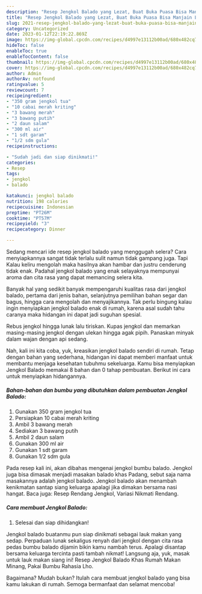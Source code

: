 ```yaml
---
description: "Resep Jengkol Balado yang Lezat, Buat Buka Puasa Bisa Manjain Lidah"
title: "Resep Jengkol Balado yang Lezat, Buat Buka Puasa Bisa Manjain Lidah"
slug: 2021-resep-jengkol-balado-yang-lezat-buat-buka-puasa-bisa-manjain-lidah
category: Uncategorized
date: 2023-01-12T22:19:22.869Z
image: https://img-global.cpcdn.com/recipes/d4997e13112b00ad/680x482cq70/jengkol-balado-foto-resep-utama.jpg
hideToc: false
enableToc: true
enableTocContent: false
thumbnail: https://img-global.cpcdn.com/recipes/d4997e13112b00ad/680x482cq70/jengkol-balado-foto-resep-utama.jpg
cover: https://img-global.cpcdn.com/recipes/d4997e13112b00ad/680x482cq70/jengkol-balado-foto-resep-utama.jpg
author: Admin
authorAv: notfound
ratingvalue: 5
reviewcount: 7
recipeingredient:
- "350 gram jengkol tua"
- "10 cabai merah kriting"
- "3 bawang merah"
- "3 bawang putih"
- "2 daun salam"
- "300 ml air"
- "1 sdt garam"
- "1/2 sdm gula"
recipeinstructions:

- "Sudah jadi dan siap dinikmati!"
categories:
- Resep
tags:
- jengkol
- balado

katakunci: jengkol balado 
nutrition: 198 calories
recipecuisine: Indonesian
preptime: "PT26M"
cooktime: "PT57M"
recipeyield: "3"
recipecategory: Dinner

---
```



Sedang mencari ide resep jengkol balado yang menggugah selera? Cara menyiapkannya sangat tidak terlalu sulit namun tidak gampang juga. Tapi Kalau keliru mengolah maka hasilnya akan hambar dan justru cenderung tidak enak. Padahal jengkol balado yang enak selayaknya mempunyai aroma dan cita rasa yang dapat memancing selera kita.


Banyak hal yang sedikit banyak mempengaruhi kualitas rasa dari jengkol balado, pertama dari jenis bahan, selanjutnya pemilihan bahan segar dan bagus, hingga cara mengolah dan menyajikannya. Tak perlu bingung kalau ingin menyiapkan jengkol balado enak di rumah, karena asal sudah tahu caranya maka hidangan ini dapat jadi suguhan spesial.

Rebus jengkol hingga lunak lalu tiriskan. Kupas jengkol dan memarkan masing-masing jengkol dengan ulekan hingga agak pipih. Panaskan minyak dalam wajan dengan api sedang.


Nah, kali ini kita coba, yuk, kreasikan jengkol balado sendiri di rumah. Tetap dengan bahan yang sederhana, hidangan ini dapat memberi manfaat untuk membantu menjaga kesehatan tubuhmu sekeluarga. Kamu bisa menyiapkan Jengkol Balado memakai 8 bahan dan 0 tahap pembuatan. Berikut ini cara untuk menyiapkan hidangannya.

<!--inarticleads1-->

##### Bahan-bahan dan bumbu yang dibutuhkan dalam pembuatan Jengkol Balado:

1. Gunakan 350 gram jengkol tua
1. Persiapkan 10 cabai merah kriting
1. Ambil 3 bawang merah
1. Sediakan 3 bawang putih
1. Ambil 2 daun salam
1. Gunakan 300 ml air
1. Gunakan 1 sdt garam
1. Gunakan 1/2 sdm gula


Pada resep kali ini, akan dibahas mengenai jengkol bumbu balado. Jengkol juga bisa dimasak menjadi masakan balado khas Padang, sebut saja nama masakannya adalah jengkol balado. Jengkol balado akan menambah kenikmatan santap siang keluarga apalagi jika dimakan bersama nasi hangat. Baca juga: Resep Rendang Jengkol, Variasi Nikmati Rendang. 

<!--inarticleads2-->

##### Cara membuat Jengkol Balado:


1. Selesai dan siap dihidangkan!

Jengkol balado buatanmu pun siap dinikmati sebagai lauk makan yang sedap. Perpaduan lunak sekaligus renyah dari jengkol dengan cita rasa pedas bumbu balado dijamin bikin kamu nambah terus. Apalagi disantap bersama keluarga tercinta pasti tambah nikmat! Langsung aja, yuk, masak untuk lauk makan siang ini! Resep Jengkol Balado Khas Rumah Makan Minang, Pakai Bumbu Rahasia Lho. 

Bagaimana? Mudah bukan? Itulah cara membuat jengkol balado yang bisa kamu lakukan di rumah. Semoga bermanfaat dan selamat mencoba!
